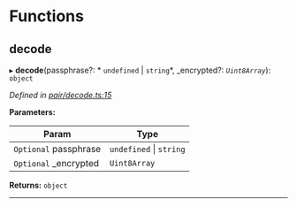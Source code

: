 

# Functions

<a id="decode"></a>

##  decode

▸ **decode**(passphrase?: * `undefined` &#124; `string`*, _encrypted?: *`Uint8Array`*): `object`

*Defined in [pair/decode.ts:15](https://github.com/polkadot-js/common/blob/dc07e26/packages/keyring/src/pair/decode.ts#L15)*

**Parameters:**

| Param | Type |
| ------ | ------ |
| `Optional` passphrase |  `undefined` &#124; `string`|
| `Optional` _encrypted | `Uint8Array` |

**Returns:** `object`

___


